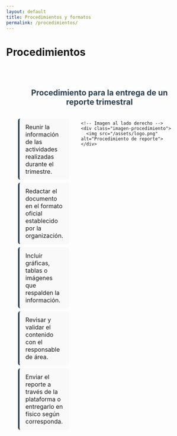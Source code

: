 ```yaml
---
layout: default
title: Procedimientos y formatos
permalink: /procedimientos/
---
```


# Procedimientos

<section class="procedimientos">
 <h2>Procedimiento para la entrega de un reporte trimestral</h2>

  <div class="contenido-procedimiento">
    <!-- Lista de pasos -->
    <ul class="lista-procedimientos">
      <li> Reunir la información de las actividades realizadas durante el trimestre.</li>
      <li> Redactar el documento en el formato oficial establecido por la organización.</li>
      <li> Incluir gráficas, tablas o imágenes que respalden la información.</li>
      <li> Revisar y validar el contenido con el responsable de área.</li>
      <li> Enviar el reporte a través de la plataforma o entregarlo en físico según corresponda.</li>
    </ul>

    <!-- Imagen al lado derecho -->
    <div class="imagen-procedimiento">
      <img src="/assets/logo.png" alt="Procedimiento de reporte">
    </div>
  </div>
</section>

<style>
.procedimientos {
  padding: 2rem;
  max-width: 1000px;
  margin: auto;
}

.procedimientos h2 {
  color: #2c3e50;
  margin-bottom: 1.5rem;
  text-align: center;
}

.contenido-procedimiento {
  display: flex;
  gap: 2rem;
  align-items: flex-start;
}

/* Lista con mismo estilo que en reportes */
.lista-procedimientos {
  list-style: none;
  padding-left: 0;
  margin: 0;
  flex: 1;
}

.lista-procedimientos li {
  background: #f9f9f9;
  border-left: 4px solid #2c3e50;
  margin: 0.5rem 0;
  padding: 0.8rem 1rem;
  border-radius: 6px;
  font-size: 1rem;
}

/* Imagen al lado derecho */
.imagen-procedimiento {
  flex: 1;
  text-align: center;
}

.imagen-procedimiento img {
  max-width: 100%;
  border-radius: 8px;
  box-shadow: 0 4px 6px rgba(0, 0, 0, 0.15);
}
</style>